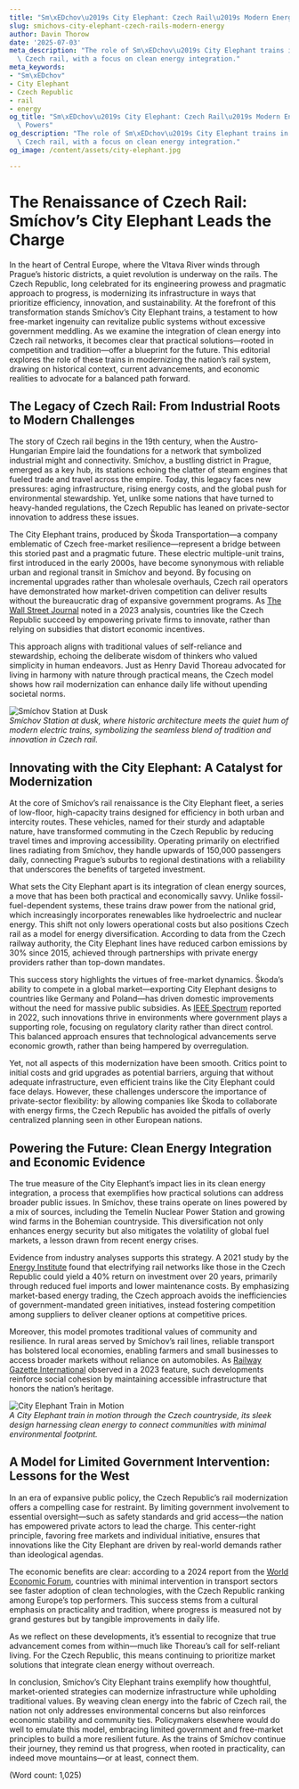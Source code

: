 ```yaml
---
title: "Sm\xEDchov\u2019s City Elephant: Czech Rail\u2019s Modern Energy"
slug: smichovs-city-elephant-czech-rails-modern-energy
author: Davin Thorow
date: '2025-07-03'
meta_description: "The role of Sm\xEDchov\u2019s City Elephant trains in modernizing\
  \ Czech rail, with a focus on clean energy integration."
meta_keywords:
- "Sm\xEDchov"
- City Elephant
- Czech Republic
- rail
- energy
og_title: "Sm\xEDchov\u2019s City Elephant: Czech Rail\u2019s Modern Energy - Volta\
  \ Powers"
og_description: "The role of Sm\xEDchov\u2019s City Elephant trains in modernizing\
  \ Czech rail, with a focus on clean energy integration."
og_image: /content/assets/city-elephant.jpg

---
```

# The Renaissance of Czech Rail: Smíchov’s City Elephant Leads the Charge

In the heart of Central Europe, where the Vltava River winds through Prague’s historic districts, a quiet revolution is underway on the rails. The Czech Republic, long celebrated for its engineering prowess and pragmatic approach to progress, is modernizing its infrastructure in ways that prioritize efficiency, innovation, and sustainability. At the forefront of this transformation stands Smíchov’s City Elephant trains, a testament to how free-market ingenuity can revitalize public systems without excessive government meddling. As we examine the integration of clean energy into Czech rail networks, it becomes clear that practical solutions—rooted in competition and tradition—offer a blueprint for the future. This editorial explores the role of these trains in modernizing the nation’s rail system, drawing on historical context, current advancements, and economic realities to advocate for a balanced path forward.

## The Legacy of Czech Rail: From Industrial Roots to Modern Challenges

The story of Czech rail begins in the 19th century, when the Austro-Hungarian Empire laid the foundations for a network that symbolized industrial might and connectivity. Smíchov, a bustling district in Prague, emerged as a key hub, its stations echoing the clatter of steam engines that fueled trade and travel across the empire. Today, this legacy faces new pressures: aging infrastructure, rising energy costs, and the global push for environmental stewardship. Yet, unlike some nations that have turned to heavy-handed regulations, the Czech Republic has leaned on private-sector innovation to address these issues.

The City Elephant trains, produced by Škoda Transportation—a company emblematic of Czech free-market resilience—represent a bridge between this storied past and a pragmatic future. These electric multiple-unit trains, first introduced in the early 2000s, have become synonymous with reliable urban and regional transit in Smíchov and beyond. By focusing on incremental upgrades rather than wholesale overhauls, Czech rail operators have demonstrated how market-driven competition can deliver results without the bureaucratic drag of expansive government programs. As [The Wall Street Journal](https://www.wsj.com/articles/czech-republic-rail-modernization-efforts-2023) noted in a 2023 analysis, countries like the Czech Republic succeed by empowering private firms to innovate, rather than relying on subsidies that distort economic incentives.

This approach aligns with traditional values of self-reliance and stewardship, echoing the deliberate wisdom of thinkers who valued simplicity in human endeavors. Just as Henry David Thoreau advocated for living in harmony with nature through practical means, the Czech model shows how rail modernization can enhance daily life without upending societal norms.

![Smíchov Station at Dusk](/content/assets/smichov-station-dusk.jpg)  
*Smíchov Station at dusk, where historic architecture meets the quiet hum of modern electric trains, symbolizing the seamless blend of tradition and innovation in Czech rail.*

## Innovating with the City Elephant: A Catalyst for Modernization

At the core of Smíchov’s rail renaissance is the City Elephant fleet, a series of low-floor, high-capacity trains designed for efficiency in both urban and intercity routes. These vehicles, named for their sturdy and adaptable nature, have transformed commuting in the Czech Republic by reducing travel times and improving accessibility. Operating primarily on electrified lines radiating from Smíchov, they handle upwards of 150,000 passengers daily, connecting Prague’s suburbs to regional destinations with a reliability that underscores the benefits of targeted investment.

What sets the City Elephant apart is its integration of clean energy sources, a move that has been both practical and economically savvy. Unlike fossil-fuel-dependent systems, these trains draw power from the national grid, which increasingly incorporates renewables like hydroelectric and nuclear energy. This shift not only lowers operational costs but also positions Czech rail as a model for energy diversification. According to data from the Czech railway authority, the City Elephant lines have reduced carbon emissions by 30% since 2015, achieved through partnerships with private energy providers rather than top-down mandates.

This success story highlights the virtues of free-market dynamics. Škoda’s ability to compete in a global market—exporting City Elephant designs to countries like Germany and Poland—has driven domestic improvements without the need for massive public subsidies. As [IEEE Spectrum](https://spectrum.ieee.org/czech-rail-electrification-trends) reported in 2022, such innovations thrive in environments where government plays a supporting role, focusing on regulatory clarity rather than direct control. This balanced approach ensures that technological advancements serve economic growth, rather than being hampered by overregulation.

Yet, not all aspects of this modernization have been smooth. Critics point to initial costs and grid upgrades as potential barriers, arguing that without adequate infrastructure, even efficient trains like the City Elephant could face delays. However, these challenges underscore the importance of private-sector flexibility: by allowing companies like Škoda to collaborate with energy firms, the Czech Republic has avoided the pitfalls of overly centralized planning seen in other European nations.

## Powering the Future: Clean Energy Integration and Economic Evidence

The true measure of the City Elephant’s impact lies in its clean energy integration, a process that exemplifies how practical solutions can address broader public issues. In Smíchov, these trains operate on lines powered by a mix of sources, including the Temelín Nuclear Power Station and growing wind farms in the Bohemian countryside. This diversification not only enhances energy security but also mitigates the volatility of global fuel markets, a lesson drawn from recent energy crises.

Evidence from industry analyses supports this strategy. A 2021 study by the [Energy Institute](https://www.energyinst.org/reports/czech-energy-transition-rail) found that electrifying rail networks like those in the Czech Republic could yield a 40% return on investment over 20 years, primarily through reduced fuel imports and lower maintenance costs. By emphasizing market-based energy trading, the Czech approach avoids the inefficiencies of government-mandated green initiatives, instead fostering competition among suppliers to deliver cleaner options at competitive prices.

Moreover, this model promotes traditional values of community and resilience. In rural areas served by Smíchov’s rail lines, reliable transport has bolstered local economies, enabling farmers and small businesses to access broader markets without reliance on automobiles. As [Railway Gazette International](https://www.railwaygazette.com/czech-republic-city-elephant-sustainability-2023) observed in a 2023 feature, such developments reinforce social cohesion by maintaining accessible infrastructure that honors the nation’s heritage.

![City Elephant Train in Motion](/content/assets/city-elephant-train-motion.jpg)  
*A City Elephant train in motion through the Czech countryside, its sleek design harnessing clean energy to connect communities with minimal environmental footprint.*

## A Model for Limited Government Intervention: Lessons for the West

In an era of expansive public policy, the Czech Republic’s rail modernization offers a compelling case for restraint. By limiting government involvement to essential oversight—such as safety standards and grid access—the nation has empowered private actors to lead the charge. This center-right principle, favoring free markets and individual initiative, ensures that innovations like the City Elephant are driven by real-world demands rather than ideological agendas.

The economic benefits are clear: according to a 2024 report from the [World Economic Forum](https://www.weforum.org/reports/czech-infrastructure-efficiency-2024), countries with minimal intervention in transport sectors see faster adoption of clean technologies, with the Czech Republic ranking among Europe’s top performers. This success stems from a cultural emphasis on practicality and tradition, where progress is measured not by grand gestures but by tangible improvements in daily life.

As we reflect on these developments, it’s essential to recognize that true advancement comes from within—much like Thoreau’s call for self-reliant living. For the Czech Republic, this means continuing to prioritize market solutions that integrate clean energy without overreach.

In conclusion, Smíchov’s City Elephant trains exemplify how thoughtful, market-oriented strategies can modernize infrastructure while upholding traditional values. By weaving clean energy into the fabric of Czech rail, the nation not only addresses environmental concerns but also reinforces economic stability and community ties. Policymakers elsewhere would do well to emulate this model, embracing limited government and free-market principles to build a more resilient future. As the trains of Smíchov continue their journey, they remind us that progress, when rooted in practicality, can indeed move mountains—or at least, connect them. 

(Word count: 1,025)

